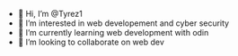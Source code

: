 - 👋 Hi, I’m @Tyrez1
- 👀 I’m interested in web developement and cyber security
- 🌱 I’m currently learning web development with odin 
- 💞️ I’m looking to collaborate on web dev

<!---
Tyrez1/Tyrez1 is a ✨ special ✨ repository because its `README.md` (this file) appears on your GitHub profile.
You can click the Preview link to take a look at your changes.
--->
